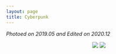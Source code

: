 ```yaml
---
layout: page
title: Cyberpunk
---
```


*Photoed on 2019.05 and Edited on 2020.12*

<div align="center">
   <img src="https://ruifmaxx.github.io//images/qinghuangdao/A.jpg" style="zoom:100%" />
   <img src="https://ruifmaxx.github.io//images/qinghuangdao/B.jpg" style="zoom:100%" />
</div>




